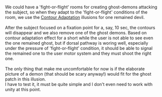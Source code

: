 We could have a 'fight-or-flight' rooms for creating ghost-demons attacking the subject, so when they adapt to the 'fight-or-flight' conditions of the room, we use the [Contour Adaptation](https://michaelbach.de/ot/lum-contourAdapt/index.html) illusions for one remained devil.<br/>
<br>
After the subject focused on a fixation point for a, say, 10 sec, the contours will disappear and we also remove one of the ghost demons. Based on contour adaptation effect for a short while the user is not able to see even the one remained ghost, but if dorsal pathway is woring well, especially under the pressure of 'fight-or-flight' condition, it should be able to signal the remained one to the user motor system and they must shoot the right one.<br/>
<br>
The only thing that make me uncomfortable for now is if the elaborate picture of a demon (that should be scary anyway!) would fit for the ghost patch in this illusion.<br/>
I have to test it, it must be quite simple and I don't even need to work with unity at this point.
